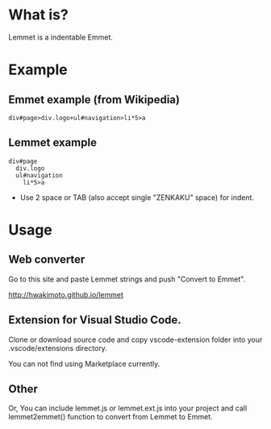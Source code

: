 # What is?

Lemmet is a indentable Emmet.

# Example

## Emmet example (from Wikipedia)
```
div#page>div.logo+ul#navigation>li*5>a
```

## Lemmet example
```
div#page
  div.logo
  ul#navigation
    li*5>a
```
* Use 2 space or TAB (also accept single "ZENKAKU" space) for indent.

# Usage

## Web converter
Go to this site and paste Lemmet strings and push "Convert to Emmet".

http://hwakimoto.github.io/lemmet

## Extension for Visual Studio Code. 

Clone or download source code and copy vscode-extension folder into your .vscode/extensions directory.

You can not find using Marketplace currently.

## Other

Or, You can include lemmet.js or lemmet.ext.js into your project and call lemmet2emmet() function to convert from Lemmet to Emmet.



